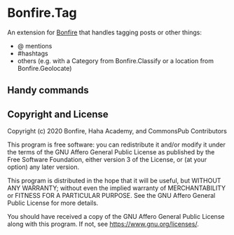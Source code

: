 # Bonfire.Tag

An extension for [Bonfire](https://bonfire.cafe/) that handles tagging posts or other things:
- @ mentions 
- #hashtags
- others (e.g. with a Category from Bonfire.Classify or a location from Bonfire.Geolocate)

## Handy commands

## Copyright and License

Copyright (c) 2020 Bonfire, Haha Academy, and CommonsPub Contributors

This program is free software: you can redistribute it and/or modify
it under the terms of the GNU Affero General Public License as
published by the Free Software Foundation, either version 3 of the
License, or (at your option) any later version.

This program is distributed in the hope that it will be useful, but
WITHOUT ANY WARRANTY; without even the implied warranty of
MERCHANTABILITY or FITNESS FOR A PARTICULAR PURPOSE.  See the GNU
Affero General Public License for more details.

You should have received a copy of the GNU Affero General Public
License along with this program.  If not, see <https://www.gnu.org/licenses/>.
